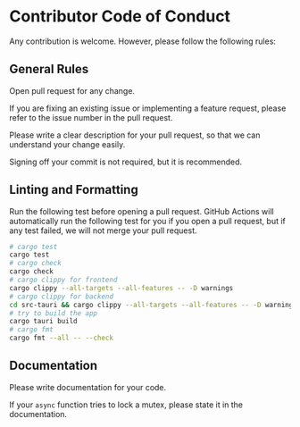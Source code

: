 # Contributor Code of Conduct

Any contribution is welcome.
However, please follow the following rules:

## General Rules

Open pull request for any change.

If you are fixing an existing issue or implementing a feature request,
please refer to the issue number in the pull request.

Please write a clear description for your pull request,
so that we can understand your change easily.

Signing off your commit is not required,
but it is recommended.

## Linting and Formatting

Run the following test before opening a pull request.
GitHub Actions will automatically run the following test for you
if you open a pull request,
but if any test failed, we will not merge your pull request.
```bash
# cargo test
cargo test
# cargo check
cargo check
# cargo clippy for frontend
cargo clippy --all-targets --all-features -- -D warnings
# cargo clippy for backend
cd src-tauri && cargo clippy --all-targets --all-features -- -D warnings && cd ..
# try to build the app
cargo tauri build
# cargo fmt
cargo fmt --all -- --check
```

## Documentation

Please write documentation for your code.

If your `async` function tries to lock a mutex,
please state it in the documentation.